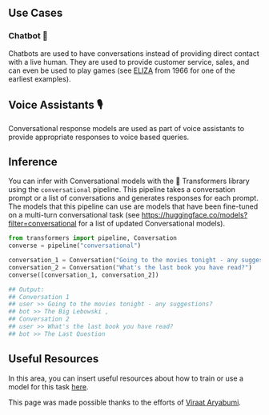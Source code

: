 ## Use Cases

### Chatbot 💬

Chatbots are used to have conversations instead of providing direct contact with a live human. They are used to provide customer service, sales, and can even be used to play games (see [ELIZA](https://en.wikipedia.org/wiki/ELIZA) from 1966 for one of the earliest examples). 

## Voice Assistants 🎙️

Conversational response models are used as part of voice assistants to provide appropriate responses to voice based queries. 

## Inference

You can infer with Conversational models with the 🤗 Transformers library using the `conversational` pipeline. This pipeline takes a conversation prompt or a list of conversations and generates responses for each prompt. The models that this pipeline can use are models that have been fine-tuned on a multi-turn conversational task (see https://huggingface.co/models?filter=conversational for a list of updated Conversational models). 

```python
from transformers import pipeline, Conversation
converse = pipeline("conversational")

conversation_1 = Conversation("Going to the movies tonight - any suggestions?")
conversation_2 = Conversation("What's the last book you have read?")
converse([conversation_1, conversation_2])

## Output:
## Conversation 1
## user >> Going to the movies tonight - any suggestions? 
## bot >> The Big Lebowski ,
## Conversation 2
## user >> What's the last book you have read? 
## bot >> The Last Question
```

## Useful Resources

In this area, you can insert useful resources about how to train or use a model for this task [here](https://github.com/huggingface/hub-docs/blob/main/tasks/src/conversational/about.md).

This page was made possible thanks to the efforts of [Viraat Aryabumi](https://huggingface.co/viraat).